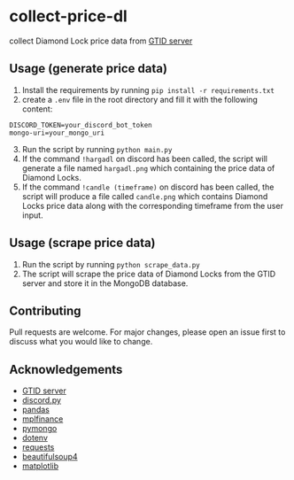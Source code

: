 # collect-price-dl
collect Diamond Lock price data from [GTID server](https://discord.gg/gtid)


## Usage (generate price data)
1. Install the requirements by running `pip install -r requirements.txt`
2. create a `.env` file in the root directory and fill it with the following content:
```env
DISCORD_TOKEN=your_discord_bot_token
mongo-uri=your_mongo_uri
```
3. Run the script by running `python main.py`
4. If the command `!hargadl` on discord has been called, the script will generate a file named `hargadl.png` which containing the price data of Diamond Locks.
5. If the command `!candle (timeframe)` on discord has been called, the script will produce a file called `candle.png` which contains Diamond Locks price data along with the corresponding timeframe from the user input.

## Usage (scrape price data)
1. Run the script by running `python scrape_data.py`
2. The script will scrape the price data of Diamond Locks from the GTID server and store it in the MongoDB database.


## Contributing
Pull requests are welcome. For major changes, please open an issue first to discuss what you would like to change.

## Acknowledgements
- [GTID server](https://discord.gg/gtid)
- [discord.py](https://discordpy.readthedocs.io/)
- [pandas](https://pandas.pydata.org/)
- [mplfinance](https://github.com/matplotlib/mplfinance)
- [pymongo](https://pymongo.readthedocs.io/en/stable/)
- [dotenv](https://pypi.org/project/python-dotenv/)
- [requests](https://docs.python-requests.org/en/master/)
- [beautifulsoup4](https://www.crummy.com/software/BeautifulSoup/bs4/doc/)
- [matplotlib](https://matplotlib.org/)

